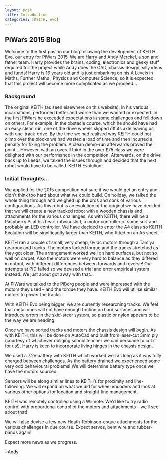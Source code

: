 ```yaml
---
layout: post
title: Introduction
categories: [KEITH, evo]
---
```


## PiWars 2015 Blog

Welcome to the first post in our blog following the development of KEITH Evo, our entry for PiWars 2015. We are Harry and Andy Merckel, a son and father team. Harry provides the brains, coding, electronics and geeky stuff required for the project while Andy does the CAD, chassis design, silly ideas and funds! Harry is 16 years old and is just embarking on his A Levels in Maths, Further Maths , Physics and Computer Science, so it is expected that this project will become more complicated as we proceed…

### Background

The original KEITH (as seen elsewhere on this website), in his various incarnations, performed better and worse than we wanted or expected. In the first PiWars he exceeded expectations in some challenges and fell down on others. For example, in the obstacle course, which he should have had an easy clean run, one of the drive wheels slipped off its axle leaving us with one-track-drive. By the time we had realised why KEITH could not climb over the blocks we had wasted a load of time and then incurred a penalty for fixing the problem. A clean demo-run afterwards proved the point… However, with an overall third in the over £75 class we were delighted with our performance in the competition. Afterwards, on the drive back up to Leeds, we talked the issues through and decided that the next robot would have to be called ‘KEITH Evolution’.

### Initial Thoughts…

We applied for the 2015 competition not sure if we would get an entry and didn’t think too hard about what we could build. On holiday, we talked the whole thing through and weighed up the pros and cons of various configurations. As this robot is an evolution of the original we have decided that we will create a new tracked robot with a wooden chassis and attachments for the various challenges. As with KEITH, there will be a Raspberry Pi at his heart (obviously!), a motor controller of some sort and probably an LED controller. We have decided to enter the A4 class so KEITH Evolution will be significantly larger than KEITH, who fitted on an A5 sheet.

KEITH ran a couple of small, very cheap, 6v dc motors through a Tamiya gearbox and tracks. The motors lacked torque and the tracks stretched as they got older. The arrangement worked well on hard surfaces, but not so well on carpet. Also the motors were very hard to balance as they differed in output, with different differences between forwards and reverse! Our attempts at PID failed so we devised  a trial and error empirical system instead. We just about got away with that…

At PiWars we talked to the PiBorg people and were impressed with the motors they used – and the torque they have. KEITH Evo will utilise similar motors to power the tracks.

With KEITH Evo being bigger, we are currently researching tracks. We feel that metal ones will not have enough friction on hard surfaces and will introduce errors in the skid-steer system, so plastic or nylon appears to be the way we are heading.

Once we have sorted tracks and motors the chassis design will begin. As with KEITH, this will be done on AutoCad and built from laser-cut 3mm ply (courtesy of whichever obliging school teacher we can persuade to cut it for us!). Harry is keen to incorporate living hinges in the chassis design.

We used a 7.2v battery with KEITH which worked well as long as it was fully charged between challenges. As the battery drained we experienced some very odd behavioural problems! We will determine battery type once we have the motors sourced.

Sensors will be along similar lines to KEITH’s for proximity and line-following. We will expand on what we did for wheel encoders and look at various other options for location and straight-line management.

KEITH was remotely controlled using a Wiimote. We'd like to try radio control with proportional control of the motors and attachments – we’ll see about that!

We will also devise a few new Heath-Robinson-esque attachments for the various challenges in due course. Expect servos, bent wire and rubber-bands again!

Expect more news as we progress.

~Andy
